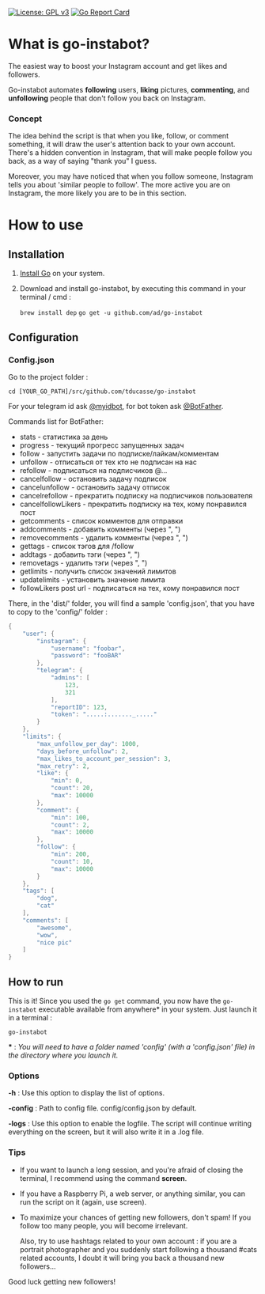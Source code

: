[![License: GPL v3](https://img.shields.io/badge/License-GPL%20v3-blue.svg)](https://www.gnu.org/licenses/gpl-3.0)
[![Go Report Card](https://goreportcard.com/badge/github.com/ad/go-instabot)](https://goreportcard.com/report/github.com/ad/go-instabot)

# What is go-instabot?

The easiest way to boost your Instagram account and get likes and followers.

Go-instabot automates **following** users, **liking** pictures, **commenting**, and **unfollowing** people that don't follow you back on Instagram.

### Concept
The idea behind the script is that when you like, follow, or comment something, it will draw the user's attention back to your own account. There's a hidden convention in Instagram, that will make people follow you back, as a way of saying "thank you" I guess.

Moreover, you may have noticed that when you follow someone, Instagram tells you about 'similar people to follow'. The more active you are on Instagram, the more likely you are to be in this section.

# How to use
## Installation

1. [Install Go](https://golang.org/doc/install) on your system.

2. Download and install go-instabot, by executing this command in your terminal / cmd :

    `brew install dep`
    `go get -u github.com/ad/go-instabot`

## Configuration
### Config.json
Go to the project folder :

`cd [YOUR_GO_PATH]/src/github.com/tducasse/go-instabot`

For your telegram id ask [@myidbot](https://t.me/myidbot), for bot token ask [@BotFather](https://t.me/BotFather).

Commands list for BotFather:
 - stats - статистика за день
 - progress - текущий прогресс запущенных задач
 - follow - запустить задачи по подписке/лайкам/комментам
 - unfollow - отписаться от тех кто не подписан на нас
 - refollow - подписаться на подписчиков @...
 - cancelfollow - остановить задачу подписок
 - cancelunfollow - остановить задачу отписок
 - cancelrefollow - прекратить подписку на подписчиков пользователя
 - cancelfollowLikers - прекратить подписку на тех, кому понравился пост
 - getcomments - список комментов для отправки
 - addcomments - добавить комменты (через ", ")
 - removecomments - удалить комменты (через ", ")
 - gettags - список тэгов для /follow
 - addtags - добавить тэги (через ", ")
 - removetags - удалить тэги (через ", ")
 - getlimits - получить список значений лимитов
 - updatelimits - установить значение лимита
 - followLikers post url - подписаться на тех, кому понравился пост 

There, in the 'dist/' folder, you will find a sample 'config.json', that you have to copy to the 'config/' folder :

```go
{
    "user": {
        "instagram": {
            "username": "foobar",
            "password": "fooBAR"
        },
        "telegram": {
            "admins": [
                123,
                321
            ],
            "reportID": 123,
            "token": ".....:......._....."
        }
    },
    "limits": {
        "max_unfollow_per_day": 1000,
        "days_before_unfollow": 2,
        "max_likes_to_account_per_session": 3,
        "max_retry": 2,
        "like": {
            "min": 0,
            "count": 20,
            "max": 10000
        },
        "comment": {
            "min": 100,
            "count": 2,
            "max": 10000
        },
        "follow": {
            "min": 200,
            "count": 10,
            "max": 10000
        }
    },
    "tags": [
        "dog",
        "cat"
    ],
    "comments": [
        "awesome",
        "wow",
        "nice pic"
    ]
}
```

## How to run
This is it!
Since you used the `go get` command, you now have the `go-instabot` executable available from anywhere* in your system. Just launch it in a terminal :

`go-instabot`

**\*** : *You will need to have a folder named 'config' (with a 'config.json' file) in the directory where you launch it.*

### Options
**-h** : Use this option to display the list of options.

**-config** : Path to config file. config/config.json by default.

**-logs** : Use this option to enable the logfile. The script will continue writing everything on the screen, but it will also write it in a .log file.

### Tips
- If you want to launch a long session, and you're afraid of closing the terminal, I recommend using the command __screen__.
- If you have a Raspberry Pi, a web server, or anything similar, you can run the script on it (again, use screen).
- To maximize your chances of getting new followers, don't spam! If you follow too many people, you will become irrelevant.

  Also, try to use hashtags related to your own account : if you are a portrait photographer and you suddenly start following a thousand #cats related accounts, I doubt it will bring you back a thousand new followers...
  
Good luck getting new followers!

